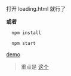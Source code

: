 打开 loading.html 就行了

**或者**

```
  npm install

  npm start
```

[demo](https://idsbllp.cn/loading1.html)

> 重点是 [这个](https://github.com/idsbllp/react-kit)
